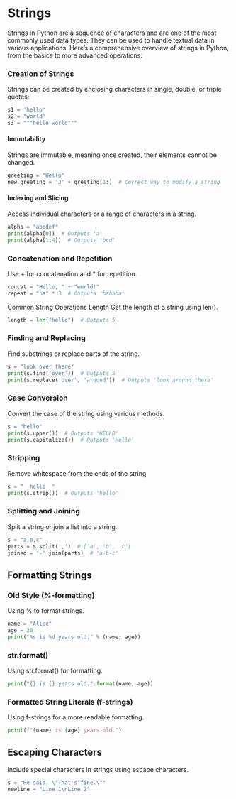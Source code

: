 # Strings
Strings in Python are a sequence of characters and are one of the most commonly used data types. They can be used to handle textual data in various applications. Here’s a comprehensive overview of strings in Python, from the basics to more advanced operations:

### Creation of Strings

Strings can be created by enclosing characters in single, double, or triple quotes:

```python
s1 = 'hello'
s2 = "world"
s3 = """hello world"""
```
#### Immutability
Strings are immutable, meaning once created, their elements cannot be changed.
```python
greeting = "Hello"
new_greeting = 'J' + greeting[1:]  # Correct way to modify a string
```

#### Indexing and Slicing
Access individual characters or a range of characters in a string.
```python
alpha = "abcdef"
print(alpha[0])  # Outputs 'a'
print(alpha[1:4])  # Outputs 'bcd'
```

### Concatenation and Repetition
Use + for concatenation and * for repetition.
```python
concat = "Hello, " + "world!"
repeat = "ha" * 3  # Outputs 'hahaha'
```

Common String Operations
Length
Get the length of a string using len().
```python
length = len("hello")  # Outputs 5
```

### Finding and Replacing
Find substrings or replace parts of the string.
```python
s = "look over there"
print(s.find('over'))  # Outputs 5
print(s.replace('over', 'around'))  # Outputs 'look around there'
```

### Case Conversion
Convert the case of the string using various methods.
```python
s = "hello"
print(s.upper())  # Outputs 'HELLO'
print(s.capitalize())  # Outputs 'Hello'
```

### Stripping
Remove whitespace from the ends of the string.
```python
s = "  hello  "
print(s.strip())  # Outputs 'hello'
```

### Splitting and Joining
Split a string or join a list into a string.
```python
s = "a,b,c"
parts = s.split(',')  # ['a', 'b', 'c']
joined = '-'.join(parts)  # 'a-b-c'
```

## Formatting Strings
### Old Style (%-formatting)
Using % to format strings.
```python
name = "Alice"
age = 30
print("%s is %d years old." % (name, age))
```

### str.format()
Using str.format() for formatting.
```python
print("{} is {} years old.".format(name, age))
```

### Formatted String Literals (f-strings)
Using f-strings for a more readable formatting.
```python
print(f"{name} is {age} years old.")
```

## Escaping Characters
Include special characters in strings using escape characters.
```python
s = "He said, \"That's fine.\""
newline = "Line 1\nLine 2"
```

